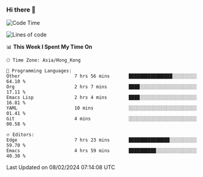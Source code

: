 ### Hi there 👋

<!--
**nicehiro/nicehiro** is a ✨ _special_ ✨ repository because its `README.md` (this file) appears on your GitHub profile.

Here are some ideas to get you started:

- 🔭 I’m currently working on ...
- 🌱 I’m currently learning ...
- 👯 I’m looking to collaborate on ...
- 🤔 I’m looking for help with ...
- 💬 Ask me about ...
- 📫 How to reach me: ...
- 😄 Pronouns: ...
- ⚡ Fun fact: ...
-->

<!--START_SECTION:waka-->
![Code Time](http://img.shields.io/badge/Code%20Time-224%20hrs-blue)

![Lines of code](https://img.shields.io/badge/From%20Hello%20World%20I%27ve%20Written-2.6%20million%20lines%20of%20code-blue)

📊 **This Week I Spent My Time On** 

```text
🕑︎ Time Zone: Asia/Hong_Kong

💬 Programming Languages: 
Other                    7 hrs 56 mins       ████████████████░░░░░░░░░   64.10 % 
Org                      2 hrs 7 mins        ████░░░░░░░░░░░░░░░░░░░░░   17.11 % 
Emacs Lisp               2 hrs 4 mins        ████░░░░░░░░░░░░░░░░░░░░░   16.81 % 
YAML                     10 mins             ░░░░░░░░░░░░░░░░░░░░░░░░░   01.41 % 
Git                      4 mins              ░░░░░░░░░░░░░░░░░░░░░░░░░   00.58 % 

🔥 Editors: 
Edge                     7 hrs 23 mins       ███████████████░░░░░░░░░░   59.70 % 
Emacs                    4 hrs 59 mins       ██████████░░░░░░░░░░░░░░░   40.30 % 
```


 Last Updated on 08/02/2024 07:14:08 UTC
<!--END_SECTION:waka-->
